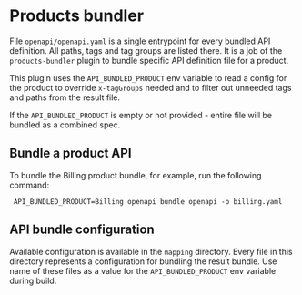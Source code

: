 # Products bundler

File `openapi/openapi.yaml` is a single entrypoint for every bundled API definition.
All paths, tags and tag groups are listed there. It is a job of the `products-bundler`
plugin to bundle specific API definition file for a product.

This plugin uses the `API_BUNDLED_PRODUCT` env variable to read a config for the product
to override `x-tagGroups` needed and to filter out unneeded tags and paths from the result file.

If the `API_BUNDLED_PRODUCT` is empty or not provided - entire file will be bundled as a combined spec.

## Bundle a product API

To bundle the Billing product bundle, for example, run the following command:

```shell
 API_BUNDLED_PRODUCT=Billing openapi bundle openapi -o billing.yaml
```

## API bundle configuration

Available configuration is available in the `mapping` directory. Every file in this directory
represents a configuration for bundling the result bundle. Use name of these files as a value
for the `API_BUNDLED_PRODUCT` env variable during build.
